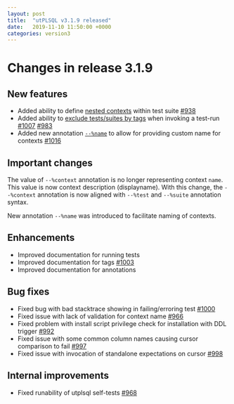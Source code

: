 ```yaml
---
layout: post
title:  "utPLSQL v3.1.9 released"
date:   2019-11-10 11:50:00 +0000
categories: version3
---
```


# Changes in release 3.1.9

## New features

- Added ability to define [nested contexts](https://github.com/utPLSQL/utPLSQL/blob/v3.1.9/docs/userguide/annotations.md#context) within test suite [#938](https://github.com/utPLSQL/utPLSQL/issues/938)
- Added ability to [exclude tests/suites by tags](https://github.com/utPLSQL/utPLSQL/blob/v3.1.9/docs/userguide/annotations.md#excluding-testssuites-by-tags) when invoking a test-run [#1007](https://github.com/utPLSQL/utPLSQL/issues/1007) [#983](https://github.com/utPLSQL/utPLSQL/issues/983)
- Added new annotation [`--%name`](https://github.com/utPLSQL/utPLSQL/blob/v3.1.9/docs/userguide/annotations.md#name) to allow for providing custom name for contexts [#1016](https://github.com/utPLSQL/utPLSQL/issues/1016)

## Important changes

The value of `--%context` annotation is no longer representing context `name`.
This value is now context description (displayname).
With this change, the `--%context` annotation is now aligned with `--%test` and `--%suite` annotation syntax.

New annotation `--%name` was introduced to facilitate naming of contexts.


## Enhancements

- Improved documentation for running tests
- Improved documentation for tags [#1003](https://github.com/utPLSQL/utPLSQL/issues/1003)
- Improved documentation for annotations

## Bug fixes

- Fixed bug with bad stacktrace showing in failing/erroring test [#1000](https://github.com/utPLSQL/utPLSQL/issues/1000)
- Fixed issue with lack of validation for context name [#966](https://github.com/utPLSQL/utPLSQL/issues/966)
- Fixed problem with install script privilege check for installation with DDL trigger [#992](https://github.com/utPLSQL/utPLSQL/issues/992)
- Fixed issue with some common column names causing cursor comparison to fail [#997](https://github.com/utPLSQL/utPLSQL/issues/997)
- Fixed issue with invocation of standalone expectations on cursor [#998](https://github.com/utPLSQL/utPLSQL/issues/998)

## Internal improvements

- Fixed runability of utplsql self-tests [#968](https://github.com/utPLSQL/utPLSQL/issues/968)

